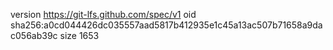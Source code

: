 version https://git-lfs.github.com/spec/v1
oid sha256:a0cd044426dc035557aad5817b412935e1c45a13ac507b71658a9dac056ab39c
size 1653
